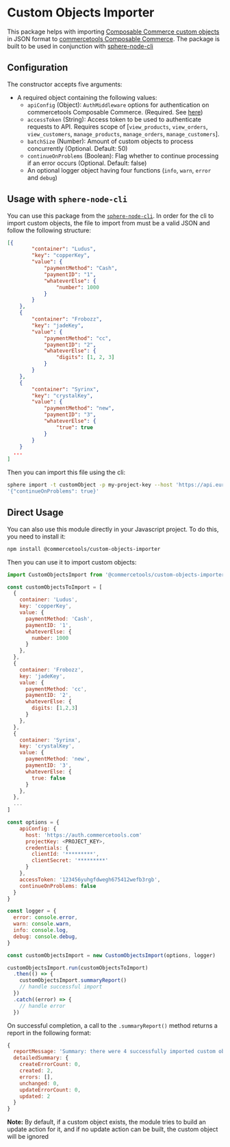 # Custom Objects Importer

This package helps with importing [Composable Commerce custom objects](https://docs.commercetools.com/http-api-projects-custom-objects.html) in JSON format to [commercetools Composable Commerce](https://docs.commercetools.com/).
The package is built to be used in conjunction with [sphere-node-cli](https://github.com/sphereio/sphere-node-cli)

## Configuration

The constructor accepts five arguments:

- A required object containing the following values:
  - `apiConfig` (Object): `AuthMiddleware` options for authentication on commercetools Composable Commerce. (Required. See [here](https://commercetools.github.io/nodejs/sdk/api/sdkMiddlewareAuth.html#named-arguments-options))
  - `accessToken` (String): Access token to be used to authenticate requests to API. Requires scope of [`view_products`, `view_orders`, `view_customers`, `manage_products`, `manage_orders`, `manage_customers`].
  - `batchSize` (Number): Amount of custom objects to process concurrently (Optional. Default: 50)
  - `continueOnProblems` (Boolean): Flag whether to continue processing if an error occurs (Optional. Default: false)
  - An optional logger object having four functions (`info`, `warn`, `error` and `debug`)

## Usage with `sphere-node-cli`

You can use this package from the [`sphere-node-cli`](https://github.com/sphereio/sphere-node-cli). In order for the cli to import custom objects, the file to import from must be a valid JSON and follow the following structure:

```json
[{
		"container": "Ludus",
		"key": "copperKey",
		"value": {
			"paymentMethod": "Cash",
			"paymentID": "1",
			"whateverElse": {
				"number": 1000
			}
		}
	},
	{
		"container": "Frobozz",
		"key": "jadeKey",
		"value": {
			"paymentMethod": "cc",
			"paymentID": "2",
			"whateverElse": {
				"digits": [1, 2, 3]
			}
		}
	},
	{
		"container": "Syrinx",
		"key": "crystalKey",
		"value": {
			"paymentMethod": "new",
			"paymentID": "3",
			"whateverElse": {
				"true": true
			}
		}
	}
  ...
]
```

Then you can import this file using the cli:

```bash
sphere import -t customObject -p my-project-key --host 'https://api.europe-west1.gcp.commercetools.com' --authHost 'https://auth.europe-west1.gcp.commercetools.com' -f /path/to/file.json -c
'{"continueOnProblems": true}'
```

## Direct Usage

You can also use this module directly in your Javascript project. To do this, you need to install it:

```bash
npm install @commercetools/custom-objects-importer
```

Then you can use it to import custom objects:

```js
import CustomObjectsImport from '@commercetools/custom-objects-importer'

const customObjectsToImport = [
  {
    container: 'Ludus',
    key: 'copperKey',
    value: {
      paymentMethod: 'Cash',
      paymentID: '1',
      whateverElse: {
        number: 1000
      }
    },
  },
  {
    container: 'Frobozz',
    key: 'jadeKey',
    value: {
      paymentMethod: 'cc',
      paymentID: '2',
      whateverElse: {
        digits: [1,2,3]
      }
    },
  },
  {
    container: 'Syrinx',
    key: 'crystalKey',
    value: {
      paymentMethod: 'new',
      paymentID: '3',
      whateverElse: {
        true: false
      }
    },
  },
  ...
]

const options = {
    apiConfig: {
      host: 'https://auth.commercetools.com'
      projectKey: <PROJECT_KEY>,
      credentials: {
        clientId: '*********',
        clientSecret: '*********'
      }
    },
    accessToken: '123456yuhgfdwegh675412wefb3rgb',
    continueOnProblems: false
  }
}

const logger = {
  error: console.error,
  warn: console.warn,
  info: console.log,
  debug: console.debug,
}

const customObjectsImport = new CustomObjectsImport(options, logger)

customObjectsImport.run(customObjectsToImport)
  .then(() => {
    customObjectsImport.summaryReport()
    // handle successful import
  })
  .catch((error) => {
    // handle error
  })
```

On successful completion, a call to the `.summaryReport()` method returns a report in the following format:

```js
{
  reportMessage: 'Summary: there were 4 successfully imported custom objects. 2 were newly created, 2 were updated and 0 were unchanged.)',
  detailedSummary: {
    createErrorCount: 0,
    created: 2,
    errors: [],
    unchanged: 0,
    updateErrorCount: 0,
    updated: 2
  }
}
```

**Note:** By default, if a custom object exists, the module tries to build an update action for it, and if no update action can be built, the custom object will be ignored
